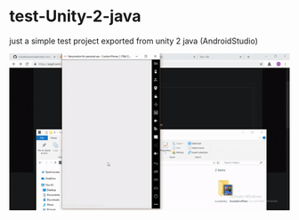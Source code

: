 # test-Unity-2-java
just a simple test project exported from unity 2 java (AndroidStudio)


![Screenshot](/pic/ezgif.com-video-to-gif.gif)
